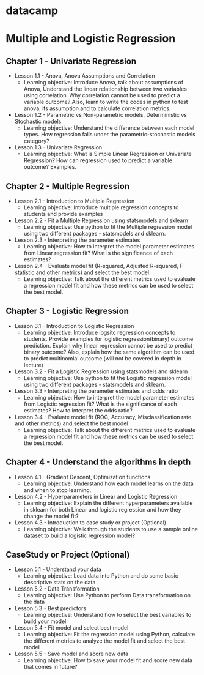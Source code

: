 # datacamp

# Multiple and Logistic Regression

## Chapter 1 - Univariate Regression
   * Lesson 1.1 - Anova, Anova Assumptions and Correlation
     * Learning objective: Introduce Anova, talk about assumptions of Anova, Understand the linear relationship between two variables using correlation. Why correlation cannot be used to predict a variable outcome? Also, learn to write the codes in python to test anova, its assumption and to calculate correlation metrics.
   * Lesson 1.2 - Parametric vs Non-parametric models, Deterministic vs Stochastic models
     * Learning objective: Understand the difference between each model types. How regression falls under the parametric-stochastic models category?
   * Lesson 1.3 - Univariate Regression
     * Learning objective: What is Simple Linear Regression or Univariate Regression? How can regression used to predict a variable outcome? Examples.
## Chapter 2 - Multiple Regression
   * Lesson 2.1 - Introduction to Multiple Regression
     * Learning objective: Introduce multiple regression concepts to students and provide examples
   * Lesson 2.2 - Fit a Multiple Regression using statsmodels and sklearn
     * Learning objective: Use python to fit the Multiple regression model using two different packages - statsmodels and sklearn.
   * Lesson 2.3 - Interpreting the parameter estimates
     * Learning objective: How to interpret the model parameter estimates from Linear regression fit? What is the significance of each estimates?
   * Lesson 2.4 - Evaluate model fit (R-squared, Adjusted R-squared, F-statistic and other metrics) and select the best model
     * Learning objective: Talk about the different metrics used to evaluate a regression model fit and how these metrics can be used to select the best model. 
## Chapter 3 - Logistic Regression
   * Lesson 3.1 - Introduction to Logistic Regression
     * Learning objective: Introduce logsitc regression concepts to students. Provide examples for logistic regression(binary) outcome prediction. Explain why linear regression cannot be used to predict binary outcome? Also, explain how the same algorithm can be used to predict multinomial outcome (will not be covered in depth in lecture)
   * Lesson 3.2 - Fit a Logistic Regression using statsmodels and sklearn
     * Learning objective: Use python to fit the Logistic regression model using two different packages - statsmodels and sklearn.
   * Lesson 3.3 - Interpreting the parameter estimates and odds ratio
     * Learning objective: How to interpret the model parameter estimates from Logistic regression fit? What is the significance of each estimates? How to interpret the odds ratio?
   * Lesson 3.4 - Evaluate model fit (ROC, Accuracy, Misclassification rate and other metrics) and select the best model
     * Learning objective: Talk about the different metrics used to evaluate a regression model fit and how these metrics can be used to select the best model. 
## Chapter 4 - Understand the algorithms in depth
   * Lesson 4.1 - Gradient Descent, Optimization functions
     * Learning objective: Understand how each model learns on the data and when to stop learning. 
   * Lesson 4.2 - Hyperparameters in Linear and Logistic Regression
     * Learning objective: Explain the different hyperparameters available in sklearn for both Linear and logistic regression and how they change the model fit?
   * Lesson 4.3 - Introduction to case study or project (Optional)
     * Learning objective: Walk through the students to use a sample online dataset to build a logistic regression model? 
## CaseStudy or Project (Optional)
   * Lesson 5.1 - Understand your data
     * Learning objective: Load data into Python and do some basic descriptive stats on the data
   * Lesson 5.2 - Data Transformation
     * Learning objective: Use Python to perform Data transformation on the data
   * Lesson 5.3 - Best predictors
     * Learning objective: Understand how to select the best variables to build your model
   * Lesson 5.4 - Fit model and select best model
     * Learning objective: Fit the regression model using Python, calculate the different metrics to analyze the model fit and select the best model
   * Lesson 5.5 - Save model and score new data
     * Learning objective: How to save your model fit and score new data that comes in future?

